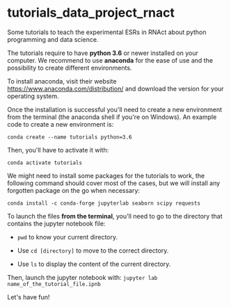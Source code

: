 # tutorials_data_project_rnact
Some tutorials to teach the experimental ESRs in RNAct about python programming and data science.

The tutorials require to have **python 3.6** or newer installed on your computer. We recommend to use **anaconda** for the ease of use and the possibility to create different environments. 

To install anaconda, visit their website https://www.anaconda.com/distribution/ and download the version for your operating system. 

Once the installation is successful you'll need to create a new environment from the terminal (the anaconda shell if you're on Windows). An example code to create a new environment is: 

`conda create --name tutorials python=3.6`

Then, you'll have to activate it with:

`conda activate tutorials`

We might need to install some packages for the tutorials to work, the following command should cover most of the cases, but we will install any forgotten package on the go when necessary:

`conda install -c conda-forge jupyterlab seaborn scipy requests`

To launch the files **from the terminal**, you'll need to go to the directory that contains the jupyter notebook file:
 
 * `pwd` to know your current directory.
 
 * Use `cd [directory]` to move to the correct directory.
 
 * Use `ls` to display the content of the current directory. 
 
 Then, launch the jupyter notebook with:
`jupyter lab name_of_the_tutorial_file.ipnb`

Let's have fun!
